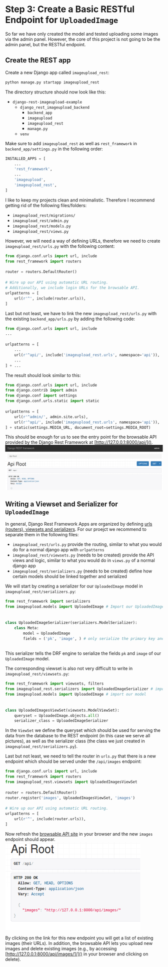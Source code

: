 # Step 3: Create a Basic RESTful Endpoint for `UploadedImage`
So far we have only created the model and tested uploading some images via the admin panel. However, the core of this project is not 
going to be the admin panel, but the RESTful endpoint. 

## Create the REST app
Create a new Django app called `imageupload_rest`:
```bash
python manage.py startapp imageupload_rest
```

The directory structure should now look like this:
 * `django-rest-imageupload-example`
     * `django_rest_imageupload_backend`
         * `backend_app`
         * `imageupload`
         * `imageupload_rest`
         * `manage.py`
     * `venv`

Make sure to add `imageupload_rest` as well as `rest_framework` in `backend_app/settings.py` in the following order:
```python
INSTALLED_APPS = [
    ...
    'rest_framework',    
    ...
    'imageupload',
    'imageupload_rest',
]
```

I like to keep my projects clean and minimalistic. Therefore I recommend getting rid of the following files/folders:

 * `imageupload_rest/migrations/`
 * `imageupload_rest/admin.py`
 * `imageupload_rest/models.py`
 * `imageupload_rest/views.py`
 
However, we will need a way of defining URLs, therefore we need to create `imageupload_rest/urls.py` with the following content:
```python
from django.conf.urls import url, include
from rest_framework import routers

router = routers.DefaultRouter()

# Wire up our API using automatic URL routing.
# Additionally, we include login URLs for the browsable API.
urlpatterns = [
    url(r'^', include(router.urls)),
]

```

Last but not least, we have to link the new `imageupload_rest/urls.py` with the existing `backend_app/urls.py` by adding the following code:
```python
from django.conf.urls import url, include
...

urlpatterns = [
    ...
    url(r'^api/', include('imageupload_rest.urls', namespace='api')),
    ...    
] + ...
```

The result should look similar to this:
```python
from django.conf.urls import url, include
from django.contrib import admin
from django.conf import settings
from django.conf.urls.static import static

urlpatterns = [
    url(r'^admin/', admin.site.urls),
    url(r'^api/', include('imageupload_rest.urls', namespace='api')),
] + static(settings.MEDIA_URL, document_root=settings.MEDIA_ROOT)

```
This should be enough for us to see the entry point for the browsable API provided by the 
Django Rest Framework at [http://127.0.0.1:8000/api/]().
![Django Rest Framework Browsable API](img/drf_browsable_api.png)


## Writing a Viewset and Serializer for `UploadedImage`
In general, Django Rest Framework Apps are organized by defining [urls (routers), viewsets and serializers](http://www.django-rest-framework.org/tutorial/6-viewsets-and-routers/). 
For our proejct we recommend to separate them in the following files:

 * `imageupload_rest/urls.py` provide the routing, similar to what you would do for a normal django app with `urlpatterns`
 * `imageupload_rest/viewsets.py` (needs to be created) provide the API views and logic, similar to what you would do in `views.py` of a normal django app
 * `imageupload_rest/serializers.py` (needs to be created) define how certain models should be linked together and serialized 

We will start by creating a serializer for our `UploadedImage` model in `imageupload_rest/serializers.py`:
```python
from rest_framework import serializers
from imageupload.models import UploadedImage # Import our UploadedImage model


class UploadedImageSerializer(serializers.ModelSerializer):
    class Meta:
        model = UploadedImage
        fields = ('pk', 'image', ) # only serialize the primary key and the image field
        
```
This serializer tells the DRF engine to serialize the fields `pk` and `image` of our `UploadedImage` model.
 
The corresponding viewset is also not very difficult to write in `imageupload_rest/viewsets.py`:
```python
from rest_framework import viewsets, filters
from imageupload_rest.serializers import UploadedImageSerializer # import our serializer
from imageupload.models import UploadedImage # import our model


class UploadedImagesViewSet(viewsets.ModelViewSet):
    queryset = UploadedImage.objects.all()
    serializer_class = UploadedImageSerializer

```

In the `ViewSet` we define the queryset which should be used for serving the data from the database to the REST endpoint
(in this case we serve all pictures), as well as the serializer class (the class we just created in `imageupload_rest/serializers.py`).

Last but not least, we need to tell the router in `urls.py` that there is a new endpoint which should be served
under the `/api/images` endpoint:
```python
from django.conf.urls import url, include
from rest_framework import routers
from imageupload_rest.viewsets import UploadedImagesViewSet

router = routers.DefaultRouter()
router.register('images', UploadedImagesViewSet, 'images')

# Wire up our API using automatic URL routing.
urlpatterns = [
    url(r'^', include(router.urls)),
]

```

Now refresh the [browsable API site](http://127.0.0.1:8000/api/) in your browser and the new `images` endpoint should
appear. 
![Django Rest Framework Browsable API](img/drf_browsable_api_images.png)

By clicking on the link for this new endpoint you will get a list of existing images (their URLs). 
In addition, the browsable API lets you upload new images and delete existing images 
(e.g., by accessing [http://127.0.0.1:8000/api/images/1/]() in your browser and clicking on delete).
